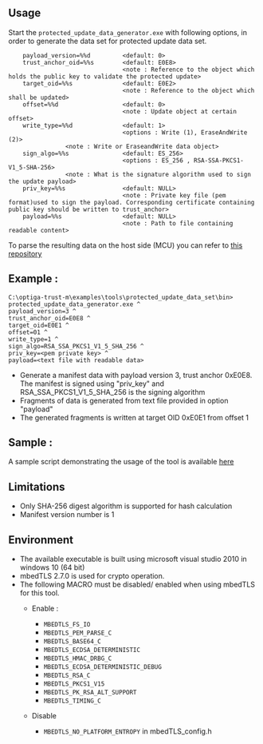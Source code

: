 ## Usage
Start the `protected_update_data_generator.exe` with following options, in order to generate the data set for protected update data set.
```
    payload_version=%%d         <default: 0>
    trust_anchor_oid=%%s        <default: E0E8> 
                                <note : Reference to the object which holds the public key to validate the protected update>
    target_oid=%%s              <default: E0E2> 
                                <note : Reference to the object which shall be updated>						
    offset=%%d                  <default: 0> 
                                <note : Update object at certain offset>
    write_type=%%d              <default: 1> 
                                <options : Write (1), EraseAndWrite (2)>
				<note : Write or EraseandWrite data object>			
    sign_algo=%%s               <default: ES_256> 							
                                <options : ES_256 , RSA-SSA-PKCS1-V1_5-SHA-256> 
				<note : What is the signature algorithm used to sign the update payload>
    priv_key=%%s                <default: NULL> 		
                                <note : Private key file (pem format)used to sign the payload. Corresponding certificate containing public key should be written to trust_anchor>
    payload=%%s                 <default: NULL>
                                <note : Path to file containing readable content>
```

To parse the resulting data on the host side (MCU) you can refer to [this repository](https://github.com/Infineon/optiga-manifest-parser)

## Example :											

```console
C:\optiga-trust-m\examples\tools\protected_update_data_set\bin> protected_update_data_generator.exe ^
payload_version=3 ^
trust_anchor_oid=E0E8 ^
target_oid=E0E1 ^
offset=01 ^
write_type=1 ^
sign_algo=RSA_SSA_PKCS1_V1_5_SHA_256 ^
priv_key=<pem private key> ^
payload=<text file with readable data>
```

* Generate a manifest data with payload version 3, trust anchor 0xE0E8. The manifest is signed using "priv_key" and RSA_SSA_PKCS1_V1_5_SHA_256 is the signing algorithm
* Fragments of data is generated from text file provided in option "payload"
* The generated fragments is written at target OID 0xE0E1 from offset 1
	
## Sample :

A sample script demonstrating the usage of the tool is available [here](https://github.com/Infineon/optiga-trust-m/tree/master/examples/tools/protected_update_data_set/samples)
	
## Limitations
* Only SHA-256 digest algorithm is supported for hash calculation
* Manifest version number is 1	
    	
## Environment
* The available executable is built using microsoft visual studio 2010 in windows 10 (64 bit)
* mbedTLS 2.7.0 is used for crypto operation.
* The following MACRO must be disabled/ enabled when using mbedTLS for this tool.
  * Enable :
    - `MBEDTLS_FS_IO`
    - `MBEDTLS_PEM_PARSE_C`
    - `MBEDTLS_BASE64_C`
    - `MBEDTLS_ECDSA_DETERMINISTIC`
    - `MBEDTLS_HMAC_DRBG_C`
    - `MBEDTLS_ECDSA_DETERMINISTIC_DEBUG`
    - `MBEDTLS_RSA_C`
    - `MBEDTLS_PKCS1_V15`
    - `MBEDTLS_PK_RSA_ALT_SUPPORT`
    - `MBEDTLS_TIMING_C`
			
  * Disable
    - `MBEDTLS_NO_PLATFORM_ENTROPY` in mbedTLS_config.h
